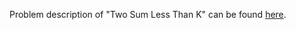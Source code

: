 Problem description of "Two Sum Less Than K" can be found [here](https://leetcode.com/problems/two-sum-less-than-k/).